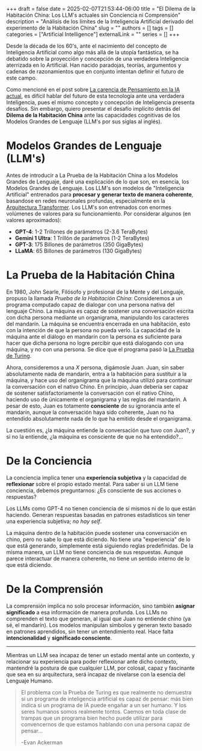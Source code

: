 +++ 
draft = false
date = 2025-02-07T21:53:44-06:00
title = "El Dilema de la Habitación China: Los LLM's actuales sin Conciencia ni Comprensión"
description = "Análisis de los límites de la Inteligencia Artificial derivado del experimento de la Habitación China"
slug = ""
authors = []
tags = []
categories = ["Artificial Intelligence"]
externalLink = ""
series = []
+++

Desde la década de los 60's, ante el nacimiento del concepto de Inteligencia Artificial como algo más allá de la utopía fantástica, se ha debatido sobre la proyección y concepción de una verdadera Inteligencia aterrizada en lo Artificial. Han nacido paradojas, teorías, argumentos y cadenas de razonamientos que en conjunto intentan definir el futuro de este campo. 

Como mencioné en el post sobre [La carencia de Pensamiento en la IA actual](../../posts/thinking-simulation), es difícil hablar del futuro de esta tecnología ante una verdadera Inteligencia, pues el mismo concepto y concepción de Inteligencia presenta desafíos. Sin embargo, quiero presentar el desafío implícito detrás del **Dilema de la Habitación China** ante las capacidades cognitivas de los Modelos Grandes de Lenguaje (LLM's por sus siglas al inglés).

# Modelos Grandes de Lenguaje (LLM's)
Antes de introducir a La Prueba de la Habitación China a los Modelos Grandes de Lenguaje, daré una explicación de lo que son, en esencia, los Modelos Grandes de Lenguaje.
Los LLM's son modelos de "Inteligencia Artificial" entrenados para **procesar y generar texto de manera coherente**, basandose en redes neuronales profundas, especialmente en la [Arquitectura Transformer](../../posts/transformer-architecture). Los LLM's son entrenados con enormes volúmenes de valores para su funcionamiento. Por considerar algunos (en valores aproximados):
- **GPT-4**: 1-2 Trillones de parámetros (2-3.6 TeraBytes)
- **Gemini 1 Ultra**: 1 Trillón de parámetros (1-2 TeraBytes)
- **GPT-3**: 175 Billones de parámetros (350 GigaBytes)
- **LLaMA**: 65 Billones de parámetros (130 GigaBytes)

# La Prueba de la Habitación China
En 1980, John Searle, Filósofo y profesional de la Mente y del Lenguaje, propuso la llamada _Prueba de la Habitación China_: Consideremos a un programa computado capaz de dialogar con una persona nativa del lenguaje Chino. La máquina es capaz de sostener una conversación escrita con dicha persona mediante un organigrama, manipulando los caracteres del mandarín. La máquina se encuentra encerrada en una habitación, esto con la intención de que la persona no pueda verlo. La capacidad de la máquina ante el diálogo en mandarín con la persona es suficiente para hacer que dicha persona no logre percibir que está dialogando con una máquina, y no con una persona. Se dice que el programa pasó la [La Prueba de Turing](../../posts/turing-test).

Ahora, consideremos a una _X_ persona, digámosle Juan. Juan, sin saber absolutamente nada de mandarín, entra a la habitación para sustituir a la máquina, y hace uso del organigrama que la máquina utilizó para continuar la conversación con el nativo Chino. En principio, Juan debería ser capaz de sostener satisfactoriamente la conversación con el nativo Chino, haciendo uso de únicamente el organigrama y las reglas del mandarín. A pesar de esto, Juan es totamente **consciente** de su ignorancia ante el mandarín, aunque la conversación haya sido coherente, Juan no ha entendido absolutamente nada de lo que ha emitido desde el organigrama. 

La cuestión es, ¿la máquina entiende la conversación que tuvo con Juan?, y si no la entiende, ¿la máquina es consciente de que no ha entendido?...

# De la Conciencia
La conciencia implica tener una **experiencia subjetiva** y la capacidad de **reflexionar** sobre el propio estado mental. Para saber si un LLM tiene conciencia, debemos preguntarnos: ¿Es consciente de sus acciones o respuestas?

Los LLMs como GPT-4 no tienen conciencia de sí mismos ni de lo que están haciendo. Generan respuestas basadas en patrones estadísticos sin tener una experiencia subjetiva; _no hay self_.

La máquina dentro de la habitación puede sostener una conversación en chino, pero no sabe lo que está diciendo. No tiene una "experiencia" de lo que está generando, simplemente está siguiendo reglas predefinidas. De la misma manera, un LLM no tiene conciencia de sus respuestas. Aunque parece interactuar de manera coherente, no tiene un sentido interno de lo que está diciendo.

# De la Comprensión
La comprensión implica no solo procesar información, sino también **asignar significado** a esa información de manera profunda.
Los LLMs no comprenden el texto que generan, al igual que Juan no entiende chino (ya sé, el mandarín). Los modelos manipulan símbolos y generan texto basado en patrones aprendidos, sin tener un entendimiento real. Hace falta **intencionalidad** y **significado consciente**. 

-------

Mientras un LLM sea incapaz de tener un estado mental ante un contexto, y relacionar su experiencia para poder reflexionar ante dicho contexto, mantendré la postura de que cualquier LLM, por colosal, capaz y fascinante que sea en su arquitectura, será incapaz de nivelarse con la esencia del Lenguaje Humano. 

> El problema con la Prueba de Turing es que realmente no demuestra si un programa de inteligencia artificial es capaz de pensar: más bien indica si un programa de IA puede engañar a un ser humano. Y los seres humanos somos realmente tontos. Caemos en toda clase de trampas que un programa bien hecho puede utilizar para convencernos de que estamos hablando con una persona capaz de pensar...
>
> -Evan Ackerman
